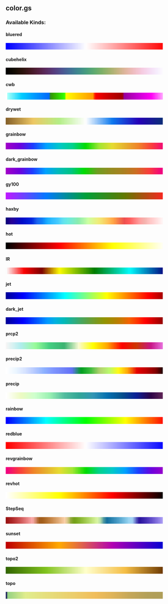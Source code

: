 ## color.gs
### Available Kinds:
#### bluered
![](/color_kinds/bluered.png "bluered")
#### cubehelix
![](/color_kinds/cubehelix.png "cubehelix")
#### cwb
![](/color_kinds/cwb.png "cwb")
#### drywet
![](/color_kinds/drywet.png "drywet")
#### grainbow
![](/color_kinds/grainbow.png "grainbow")
#### dark_grainbow
![](/color_kinds/dark_grainbow.png "dark_grainbow")
#### gy100
![](/color_kinds/gy100.png "gy100")
#### haxby
![](/color_kinds/haxby.png "haxby")
#### hot
![](/color_kinds/hot.png "hot")
#### IR
![](/color_kinds/IR.png "IR")
#### jet
![](/color_kinds/jet.png "jet")
#### dark_jet
![](/color_kinds/dark_jet.png "dark_jet")
#### prcp2
![](/color_kinds/prcp2.png "prcp2")
#### precip2
![](/color_kinds/precip2.png "precip2")
#### precip
![](/color_kinds/precip.png "precip")
#### rainbow
![](/color_kinds/rainbow.png "rainbow")
#### redblue
![](/color_kinds/redblue.png "redblue")
#### revgrainbow
![](/color_kinds/revgrainbow.png "revgrainbow")
#### revhot
![](/color_kinds/revhot.png "revhot")
#### StepSeq
![](/color_kinds/StepSeq.png "StepSeq")
#### sunset
![](/color_kinds/sunset.png "sunset")
#### topo2
![](/color_kinds/topo2.png "topo2")
#### topo
![](/color_kinds/topo.png "topo")
